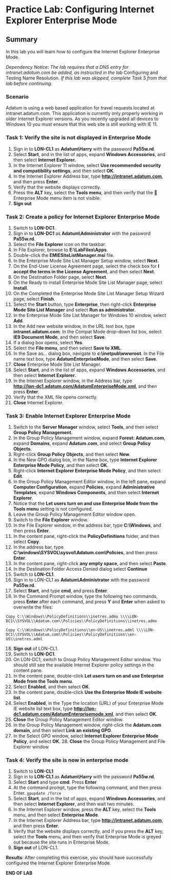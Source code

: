 # Practice Lab: Configuring Internet Explorer Enterprise Mode 

## Summary
In this lab you will learn how to configure the Internet Explorer Enterprise Mode.

_Dependency Notice: The lab requires that a DNS entry for intranet.adatum.com be added, as instructed in the lab_ Configuring and Testing Name Resolution. _If this lab was skipped, complete Task 5 from that lab before continuing._

### Scenario
Adatum is using a web based application for travel requests located at intranet.adatum.com. This application is currently only properly working in older Internet Explorer versions. As you recently upgraded all devices to Windows 10 you must ensure that this web site is still working with IE 11.


### Task 1: Verify the site is not displayed in Enterprise Mode
1.  Sign in to **LON-CL1** as **Adatum\\Harry** with the password **Pa55w.rd**.
2.  Select **Start**, and in the list of apps, expand **Windows
    Accessories**, and then select **Internet Explorer.**
3.  In the Internet Explorer 11 window, select **Use recommended security and
    compatibility settings**, and then select **OK**.
4.  In the Internet Explorer Address bar, type **http://intranet.adatum.com**,
    and then press **Enter**.
5.  Verify that the website displays correctly.
6.  Press the **ALT** key, select the **Tools menu**, and then verify that the     Enterprise Mode menu item is not visible.
7.  **Sign out**

### Task 2: Create a policy for Internet Explorer Enterprise Mode
1.  Switch to **LON-DC1**.
2.  Sign in to **LON-DC1** as **Adatum\\Administrator** with the password **Pa55w.rd**.
3.  Select the **File Explorer** icon on the taskbar.
4.  In File Explorer, browse to **E:\\LabFiles\\Apps**.
5.  Double-click the **EMIESiteListManager.msi** file.
6.  In the Enterprise Mode Site List Manager Setup window, select **Next**.
7.  On the End-User License Agreement page, select the check box for **I accept
    the terms in the License Agreement**, and then select **Next**.
8.  On the Destination Folder page, select **Next**.
9.  On the Ready to install Enterprise Mode Site List Manager page, select
    **Install**.
10.  On the Completed the Enterprise Mode Site List Manager Setup Wizard page,
    select **Finish**.
11. Select the **Start** button, type **Enterprise**, then right-click **Enterprise
    Mode Site List Manager** and select **Run as administrator**.
12. In the Enterprise Mode Site List Manager for Windows 10 window, select
    **Add**.
13. In the Add new website window, in the URL text box, type
    **intranet.adatum.com**. In the Compat Mode drop-down list box, select **IE9
    Document Mode**, and then select **Save**.
14. If a dialog box opens, select **Yes**.
15. Select the **File menu**, and then select **Save to XML**.
16. In the Save as… dialog box, navigate to **c:\\inetpub\\wwwroot**. In the
    File name text box, type **AdatumEnterpriseMode**, and then select **Save**.
17. **Close** Enterprise Mode Site List Manager.
18. Select **Start**, and in the list of apps, expand **Windows
    Accessories**, and then select **Internet Explorer**.
19. In the Internet Explorer window, in the Address bar, type  
    **http://lon-dc1.adatum.com/AdatumEnterpriseMode.xml**, and then press
    **Enter**.
20. Verify that the XML file opens correctly.
21. **Close** Internet Explorer.

### Task 3: Enable Internet Explorer Enterprise Mode  
1.  Switch to the **Server Manager** window, select **Tools**, and then select
    **Group Policy Management**.
2.  In the Group Policy Management window, expand **Forest:
    Adatum.com**, expand **Domains**, expand **Adatum.com**, and select **Group
    Policy Objects**.
3.  Right-click **Group Policy Objects**, and then select **New**.
4.  In the New GPO dialog box, in the Name box, type **Internet Explorer Enterprise Mode Policy**,
    and then select **OK**.
5.  Right-click **Internet Explorer Enterprise Mode Policy**, and then select
    **Edit**.
6.  In the Group Policy Management Editor window, in the left pane, expand
    **Computer Configuration**, expand **Policies**, expand **Administrative
    Templates**, expand **Windows Components**, and then select **Internet
    Explorer**.
7.  Notice that the **Let users turn on and use Enterprise Mode from the Tools
    menu** setting is not configured.
8.  Leave the Group Policy Management Editor window open.
9.  Switch to the **File Explorer** window.
10. In the File Explorer window, in the address bar, type **C:\\Windows**, and
    then press **Enter**.
10. In the content pane, right-click the **PolicyDefinitions** folder, and then select
    **Copy**.
11. In the address bar, type **C:\\windows\\SYSVOL\\sysvol\\Adatum.com\\Policies**, and
    then press **Enter**.
12. In the content pane, right-click **any empty space**, and then select
    **Paste**.
13. In the Destination Folder Access Denied dialog select **Continue**
14. Switch to **LON-CL1**.
15. Sign in to LON-CL1 as **Adatum\\Administrator** with the password **Pa55w.rd**.
16. Select **Start**, and type **cmd**, and press **Enter**.
17. In the Command Prompt window, type the following two commands, press
    **Enter** after each command, and press **Y** and **Enter** when asked to
    overwrite the files:    
``` 
Copy C:\\Windows\\PolicyDefinitions\\inetres.admx \\\\LON-DC1\\SYSVOL\\Adatum.com\\Policies\\PolicyDefinitions\\inetres.admx
```
```
Copy C:\\Windows\\PolicyDefinitions\\en-US\\inetres.adml \\\\LON-DC1\\SYSVOL\\Adatum.com\\Policies\\PolicyDefinitions\\en-US\\inetres.adml
```
18.  **Sign out** of LON-CL1.
19.  Switch to **LON-DC1**.
20.  On LON-DC1, switch to Group Policy Management Editor window. You should
     still see the available Internet Explorer policy settings in the content
     pane.
21.  In the content pane, double-click **Let users turn on and use Enterprise
     Mode from the Tools menu**.
22.  Select **Enabled**, and then select **OK**.
23.  In the content pane, double-click **Use the Enterprise Mode IE website
     list**.
24.  Select **Enabled**, in the Type the location (URL) of your Enterprise Mode IE
     website list text box, type
     **http://lon-dc1.adatum.com/AdatumEnterprisemode.xml**, and then select
     **OK**.
25.  **Close** the Group Policy Management Editor window.
26.  In the Group Policy Management window, right-click the **Adatum.com
     domain**, and then select **Link an existing GPO**.
27.  In the Select GPO window, select **Internet Explorer Enterprise Mode
     Policy**, and select **OK**.
	28. **Close** the Group Policy Management and File Explorer window

### Task 4: Verify the site is now in enterprise mode
1.  Switch to **LON-CL1**
2.  Sign in to **LON-CL1** as **Adatum\\Harry** with the password **Pa55w.rd**.
3.  Select **Start** and type **cmd**. Press **Enter**
4.  At the command prompt, type the following command, and then press Enter. 
    `gpupdate /force`
5.  Select **Start**, and in the list of apps, expand **Windows
    Accessories**, and then select **Internet Explorer**, and then wait two minutes.
6.  In the Internet Explorer window, press the **ALT** key, select the **Tools**
    menu, and then select **Enterprise Mode**.
7.  In the Internet Explorer Address bar, type **http://intranet.adatum.com**,
    and then press **Enter**.
8.  Verify that the website displays correctly, and if you press the **ALT**
    key, select the **Tools** menu, and then verify that Enterprise Mode is
    greyed out because the site runs in Enterprise Mode.
9.  **Sign out** of LON-CL1.

**Results**: After completing this exercise, you should have successfully configured the Internet Explorer Enterprise Mode.

**END OF LAB**